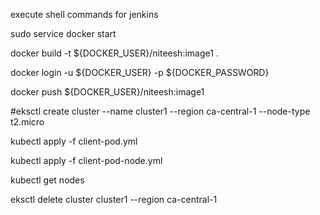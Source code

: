 execute shell commands for jenkins 

sudo service docker start

docker build -t ${DOCKER_USER}/niteesh:image1 .

docker login -u ${DOCKER_USER} -p ${DOCKER_PASSWORD}

docker push ${DOCKER_USER}/niteesh:image1

#eksctl create cluster --name cluster1 --region ca-central-1 --node-type t2.micro

kubectl apply -f client-pod.yml

kubectl apply -f client-pod-node.yml

kubectl get nodes

eksctl delete cluster cluster1 --region ca-central-1
